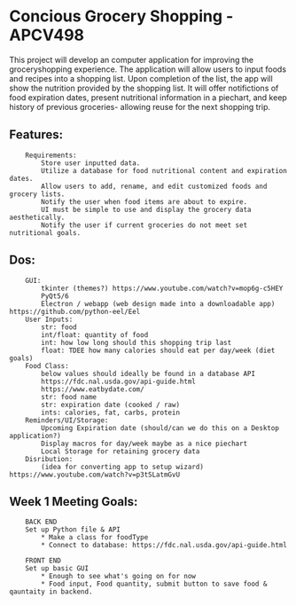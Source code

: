 # Concious Grocery Shopping - APCV498
This project will develop an computer application for improving the groceryshopping experience. 
The application will allow users to input foods and recipes into a shopping list. 
Upon completion of the list, the app will show the nutrition provided by the shopping list.
It will offer notifictions of food expiration dates, present nutritional information in a piechart,
and keep history of previous groceries- allowing reuse for the next shopping trip.

## Features:
        Requirements:
            Store user inputted data.
            Utilize a database for food nutritional content and expiration dates.
            Allow users to add, rename, and edit customized foods and grocery lists.
            Notify the user when food items are about to expire.
            UI must be simple to use and display the grocery data aesthetically.
            Notify the user if current groceries do not meet set nutritional goals.
##  Dos:
        GUI:
            tkinter (themes?) https://www.youtube.com/watch?v=mop6g-c5HEY
            PyQt5/6 
            Electron / webapp (web design made into a downloadable app) https://github.com/python-eel/Eel
        User Inputs:
            str: food
            int/float: quantity of food
            int: how low long should this shopping trip last
            float: TDEE how many calories should eat per day/week (diet goals)
        Food Class: 
            below values should ideally be found in a database API 
            https://fdc.nal.usda.gov/api-guide.html
            https://www.eatbydate.com/
            str: food name 
            str: expiration date (cooked / raw) 
            ints: calories, fat, carbs, protein
        Reminders/UI/Storage:
            Upcoming Expiration date (should/can we do this on a Desktop application?)
            Display macros for day/week maybe as a nice piechart
            Local Storage for retaining grocery data
        Disribution:
            (idea for converting app to setup wizard) https://www.youtube.com/watch?v=p3tSLatmGvU


## Week 1 Meeting Goals:
        BACK END
        Set up Python file & API
            * Make a class for foodType 
            * Connect to database: https://fdc.nal.usda.gov/api-guide.html

        FRONT END 
        Set up basic GUI
            * Enough to see what's going on for now
            * Food input, Food quantity, submit button to save food & qauntaity in backend.
        
